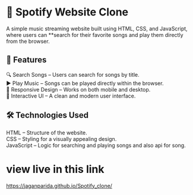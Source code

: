 # 🎵 Spotify Website Clone

A simple music streaming website built using HTML, CSS, and JavaScript, where users can \*\*search for their favorite songs and play them directly from the browser.

## 🚀 Features

🔍 Search Songs – Users can search for songs by title. <br>
▶️ Play Music – Songs can be played directly within the browser. <br>
📱 Responsive Design – Works on both mobile and desktop. <br>
🎨 Interactive UI – A clean and modern user interface. <br>

## 🛠️ Technologies Used

HTML – Structure of the website.<br>
CSS – Styling for a visually appealing design.<br>
JavaScript – Logic for searching and playing songs and also api for song.<br>

# view live in this link

https://jaganparida.github.io/Spotify_clone/
